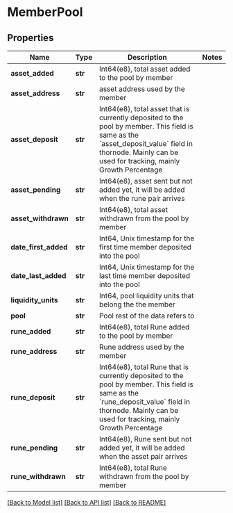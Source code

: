 # MemberPool

## Properties
Name | Type | Description | Notes
------------ | ------------- | ------------- | -------------
**asset_added** | **str** | Int64(e8), total asset added to the pool by member | 
**asset_address** | **str** | asset address used by the member | 
**asset_deposit** | **str** | Int64(e8), total asset that is currently deposited to the pool by member. This field is same as the &#x60;asset_deposit_value&#x60; field in thornode. Mainly can be used  for tracking, mainly Growth Percentage  | 
**asset_pending** | **str** | Int64(e8), asset sent but not added yet, it will be added when the rune pair arrives  | 
**asset_withdrawn** | **str** | Int64(e8), total asset withdrawn from the pool by member | 
**date_first_added** | **str** | Int64, Unix timestamp for the first time member deposited into the pool | 
**date_last_added** | **str** | Int64, Unix timestamp for the last time member deposited into the pool | 
**liquidity_units** | **str** | Int64, pool liquidity units that belong the the member | 
**pool** | **str** | Pool rest of the data refers to | 
**rune_added** | **str** | Int64(e8), total Rune added to the pool by member | 
**rune_address** | **str** | Rune address used by the member | 
**rune_deposit** | **str** | Int64(e8), total Rune that is currently deposited to the pool by member. This field is same as the &#x60;rune_deposit_value&#x60; field in thornode. Mainly can be used  for tracking, mainly Growth Percentage  | 
**rune_pending** | **str** | Int64(e8), Rune sent but not added yet, it will be added when the asset pair arrives  | 
**rune_withdrawn** | **str** | Int64(e8), total Rune withdrawn from the pool by member | 

[[Back to Model list]](../README.md#documentation-for-models) [[Back to API list]](../README.md#documentation-for-api-endpoints) [[Back to README]](../README.md)

